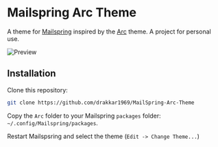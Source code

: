 # Mailspring Arc Theme

A theme for [Mailspring](https://github.com/Foundry376/Mailspring) inspired by the [Arc](https://github.com/jnsh/arc-theme) theme.
A project for personal use.

<div align="left"><img src="screenshots/main.png" alt="Preview" /></div>

## Installation
Clone this repository:

```bash
git clone https://github.com/drakkar1969/MailSpring-Arc-Theme
```
 Copy the `Arc` folder to your Mailspring `packages` folder: `~/.config/Mailspring/packages`.

Restart Mailspsring and select the theme (`Edit -> Change Theme...`)

